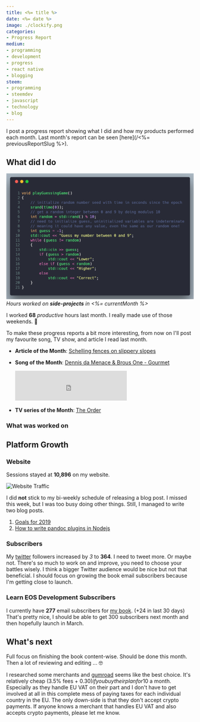 ```yaml
---
title: <%= title %>
date: <%= date %>
image: ./clockify.png
categories:
- Progress Report
medium:
- programming
- development
- progress
- react native
- blogging
steem:
- programming
- steemdev
- javascript
- technology
- blog
---
```



I post a progress report showing what I did and how my products performed each month.
Last month's report can be seen [here](/<%= previousReportSlug %>).

## What did I do

![Productive Hours in <%= currentMonth %>](./clockify.png)
_Hours worked on **side-projects** in <%= currentMonth %>_

I worked **68** _productive_ hours last month. I really made use of those weekends. 💪

To make these progress reports a bit more interesting, from now on I'll post my favourite song, TV show, and article I read last month.

* **Article of the Month**: [Schelling fences on slippery slopes](https://www.lesswrong.com/posts/Kbm6QnJv9dgWsPHQP/schelling-fences-on-slippery-slopes)
* **Song of the Month**: [Dennis da Menace & Brous One - Gourmet](https://open.spotify.com/track/5hBCrlxAhj6LVKDR2PGZcs?si=G8GZ2v9xSRmTc9goIDfrXw)
    <iframe src="https://open.spotify.com/embed/track/5hBCrlxAhj6LVKDR2PGZcs" width="300" height="80" frameborder="0" allowtransparency="true" allow="encrypted-media"></iframe>

* **TV series of the Month**: [The Order](https://trakt.tv/shows/the-order-2019)

### What was worked on

## Platform Growth

### Website

Sessions stayed at **10,896** on my website.

![Website Traffic](./website-traffic.png)

I did **not** stick to my bi-weekly schedule of releasing a blog post.
I missed this week, but I was too busy doing other things.
Still, I managed to write two blog posts.

1. [Goals for 2019](/goals-2019/)
1. [How to write pandoc plugins in Nodejs](/how-to-write-pandoc-plugins-in-nodejs/)

### Subscribers

My [twitter](https://twitter.com/cmichelio) followers increased by _3_ to **364**.
I need to tweet more.
Or maybe not.
There's so much to work on and improve, you need to choose your battles wisely.
I think a bigger Twitter audience would be nice but not that beneficial.
I should focus on growing the book email subscribers because I'm getting close to launch.

### Learn EOS Development Subscribers

I currently have **277** email subscribers for [my book](https://learneos.dev). (+24 in last 30 days)
That's pretty nice, I should be able to get 300 subscribers next month and then hopefully launch in March.

## What's next

Full focus on finishing the book content-wise. Should be done this month.
Then a lot of reviewing and editing ... 🤓

I researched some merchants and [gumroad](https://gumroad.com) seems like the best choice.
It's relatively cheap (3.5% fees + 0.30$) if you buy their plan for 10$ a month.
Especially as they handle EU VAT on their part and I don't have to get involved at all in this complete mess of paying taxes for each individual country in the EU.
The only down-side is that they don't accept crypto payments.
If anyone knows a merchant that handles EU VAT and also accepts crypto payments, please let me know.
